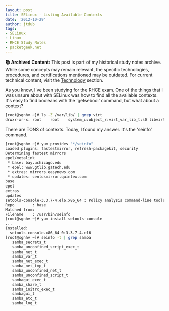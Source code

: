 ```yaml
---
layout: post
title: SELinux - Listing Available Contexts
date: '2012-10-29'
author: jtdub
tags:
- SELinux
- Linux
- RHCE Study Notes
- packetgeek.net
---
```



<div class="alert alert-warning" role="alert">
  <strong>📚 Archived Content:</strong> This post is part of my historical study notes archive. While some concepts may remain relevant, the specific technologies, procedures, and certifications mentioned may be outdated. For current technical content, visit the <a href="/technology/" class="alert-link">Technology</a> section.
</div>

As you know, I've been studying for the RHCE exam. One of the things that I was unsure about with SELinux was how to find all the available contexts. It's easy to find booleans with the 'getsebool' command, but what about a context?

```bash
[root@sgnhv ~]# ls -Z /var/lib/ | grep virt
drwxr-xr-x. root    root    system_u:object_r:virt_var_lib_t:s0 libvirt
```

There are TONS of contexts. Today, I found my answer. It's the 'seinfo' command.

```bash
[root@sgnhv ~]# yum provides "*/seinfo"
Loaded plugins: fastestmirror, refresh-packagekit, security
Determining fastest mirrors
epel/metalink                                                                                                                                                 |  13 kB     00:00     
 * base: bay.uchicago.edu
 * epel: www.gtlib.gatech.edu
 * extras: mirrors.easynews.com
 * updates: centosmirror.quintex.com
base                                                                                                                                                          | 3.7 kB     00:00     
epel                                                                                                                                                          | 4.3 kB     00:00     
extras                                                                                                                                                        | 3.5 kB     00:00     
updates                                                                                                                                                       | 3.5 kB     00:00     
setools-console-3.3.7-4.el6.x86_64 : Policy analysis command-line tools for SELinux
Repo        : base
Matched from:
Filename    : /usr/bin/seinfo
[root@sgnhv ~]# yum install setools-console
...
Installed:
  setools-console.x86_64 0:3.3.7-4.el6 
[root@sgnhv ~]# seinfo -t | grep samba
   samba_secrets_t
   samba_unconfined_script_exec_t
   samba_net_t
   samba_var_t
   samba_net_exec_t
   samba_net_tmp_t
   samba_unconfined_net_t
   samba_unconfined_script_t
   sambagui_exec_t
   samba_share_t
   samba_initrc_exec_t
   sambagui_t
   samba_etc_t
   samba_log_t
```
